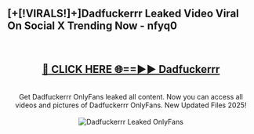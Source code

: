 <h2>[+[!VIRALS!]+]Dadfuckerrr Leaked Video Viral On Social X Trending Now - nfyq0</h2>
<br>
<div align="center">
<h2><a href="https://libra.edu.pl?Dadfuckerrr" rel="nofollow">🔴 CLICK HERE 🌐==►► Dadfuckerrr</a></h2>
<br>
Get Dadfuckerrr OnlyFans leaked all content. Now you can access all videos and pictures of Dadfuckerrr OnlyFans. New Updated Files 2025!
<br>
<br>
<a href="https://libra.edu.pl?Dadfuckerrr" rel="nofollow" data-target="animated-image.originalLink"><img src="https://i.ibb.co.com/WyWwxjT/player-gif2.gif" alt="Dadfuckerrr Leaked OnlyFans" style="max-width: 100%; display: inline-block;" data-target="animated-image.originalImage"></a>
</div>
<br>